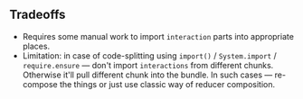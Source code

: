 ## Tradeoffs

* Requires some manual work to import `interaction` parts into appropriate places.
* Limitation: in case of code-splitting using  `import()` / `System.import` / `require.ensure` — don't import `interactions` from different chunks. Otherwise it'll pull different chunk into the bundle. In such cases — re-compose the things or just use classic way of reducer composition.
